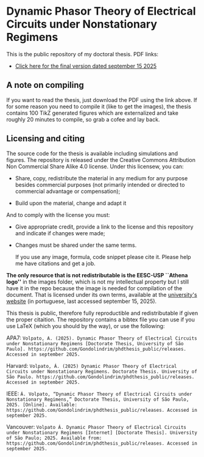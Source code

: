 # Dynamic Phasor Theory of Electrical Circuits under Nonstationary Regimens

This is the public repository of my doctoral thesis. PDF links:

- [Click here for the final version dated september 15 2025](https://github.com/Gondolindrim/phdthesis_public/releases/download/final/alvaro-volpato_dynphasor_theory_final_version.pdf)

## A note on compiling

If you want to read the thesis, just download the PDF using the link above. If for some reason you need to compile it (like to get the images), the thesis contains 100 TikZ generated figures which are externalized and take roughly 20 minutes to compile, so grab a cofee and lay back.

## Licensing and citing

The source code for the thesis is available including simulations and figures. The repository is released under the Creative Commons Attribution Non Commercial Share Alike 4.0 license. Under this licensew, you can:

- Share, copy, redistribute the material in any medium for any purpose besides commercial purposes (not primarily intended or directed to commercial advantage or compensation);

- Build upon the material, change and adapt it

And to comply with the license you must:

- Give appropriate credit, provide a link to the license and this repository and indicate if changes were made;

- Changes must be shared under the same terms.

 	If you use any image, formula, code snippet please cite it. Please help me have citations and get a job.

**The only resource that is not redistributable is the EESC-USP ``Athena logo''** in the images folder, which is not my intellectual property but I still have it in the repo because the image is needed for compilation of the document. That is licensed under its own terms, available at the [university's website](https://eesc.usp.br/noticias/logotipos.php) (in portuguese, last accessed september 15, 2025).

This thesis is public, therefore fully reproductible and redistributable if given the proper citaition. The repository contains a bibtex file you can use if you use LaTeX (which you should by the way), or use the following:

APA7: `Volpato, A. (2025). Dynamic Phasor Theory of Electrical Circuits under Nonstationary Regimens [Doctorate Thesis, University of São Paulo]. https://github.com/Gondolindrim/phdthesis_public/releases. Accessed in september 2025.`

Harvard: `Volpato, Á. (2025) Dynamic Phasor Theory of Electrical Circuits under Nonstationary Regimens. Doctorate Thesis. University of São Paulo. https://github.com/Gondolindrim/phdthesis_public/releases. Accessed in september 2025.`

IEEE: `Á. Volpato, “Dynamic Phasor Theory of Electrical Circuits under Nonstationary Regimens,” Doctorate Thesis, University of São Paulo, 2025. [Online]. Available: https://github.com/Gondolindrim/phdthesis_public/releases. Accessed in september 2025.`

Vancouver: `Volpato Á. Dynamic Phasor Theory of Electrical Circuits under Nonstationary Regimens [Internet] [Doctorate Thesis]. University of São Paulo; 2025. Available from: https://github.com/Gondolindrim/phdthesis_public/releases. Accessed in september 2025.`
